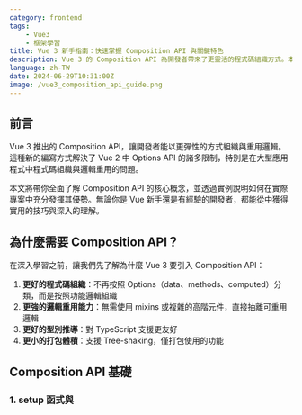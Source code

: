 ```yaml
---
category: frontend
tags:
    - Vue3
    - 框架學習
title: Vue 3 新手指南：快速掌握 Composition API 與關鍵特色
description: Vue 3 的 Composition API 為開發者帶來了更靈活的程式碼組織方式。本文將帶你深入了解 Composition API 的核心概念，並透過實際範例展示如何運用這些新特性來提升開發效率。
language: zh-TW
date: 2024-06-29T10:31:00Z
image: /vue3_composition_api_guide.png
---
```


## 前言

Vue 3 推出的 Composition API，讓開發者能以更彈性的方式組織與重用邏輯。這種新的編寫方式解決了 Vue 2 中 Options API 的諸多限制，特別是在大型應用程式中程式碼組織與邏輯重用的問題。

本文將帶你全面了解 Composition API 的核心概念，並透過實例說明如何在實際專案中充分發揮其優勢。無論你是 Vue 新手還是有經驗的開發者，都能從中獲得實用的技巧與深入的理解。

## 為什麼需要 Composition API？

在深入學習之前，讓我們先了解為什麼 Vue 3 要引入 Composition API：

1. **更好的程式碼組織**：不再按照 Options（data、methods、computed）分類，而是按照功能邏輯組織
2. **更強的邏輯重用能力**：無需使用 mixins 或複雜的高階元件，直接抽離可重用邏輯
3. **更好的型別推導**：對 TypeScript 支援更友好
4. **更小的打包體積**：支援 Tree-shaking，僅打包使用的功能

## Composition API 基礎

### 1. setup 函式與 <script setup>

`setup` 是 Composition API 的核心入口。你可以選擇使用函式形式或更簡潔的 `<script setup>` 語法。

#### 函式形式的 setup：

```vue
<script>
export default {
    setup() {
        const count = ref(0);

        function increment() {
            count.value++;
        }

        // 必須明確返回想要在模板中使用的項目
        return {
            count,
            increment,
        };
    },
};
</script>
```

#### 使用 <script setup>（推薦）：

```vue
<script setup>
import { ref } from 'vue';

// 在 <script setup> 中宣告的變數和函式會自動暴露給模板使用
const count = ref(0);

function increment() {
  count.value++;
}

// 不需要 return 語句
</script>

<template>
  <div>
    <p>目前計數: {{ count }}</p>
    <button @click="increment">增加</button>
  </div>
</template>
```

`<script setup>` 語法更簡潔，也是 Vue 3 中推薦的做法。它不僅減少了樣板程式碼，同時也優化了編譯產出結果。

### 2. ref 與 reactive：響應式數據的基石

Vue 3 提供了兩個主要的響應式 API：`ref` 和 `reactive`。理解它們的區別與使用場景非常重要。

#### ref：適用於任何類型的數據

```vue
<script setup>
import { ref } from "vue";

// 基本類型
const count = ref(0);
const name = ref("Hex School");
const isActive = ref(true);

// 複雜類型
const user = ref({ id: 1, name: "Hex" });
const items = ref([1, 2, 3]);

// 訪問或修改時需要使用 .value
console.log(count.value); // 0
count.value++; // 1

// 物件內部也是響應式的
user.value.name = "Vue School"; // 會觸發視圖更新
</script>
```

#### reactive：只適用於物件類型

```vue
<script setup>
import { reactive } from "vue";

// 物件類型
const user = reactive({ id: 1, name: "Hex" });
const items = reactive([1, 2, 3]);

// 直接訪問或修改，不需要 .value
console.log(user.name); // 'Hex'
user.name = "Vue School"; // 會觸發視圖更新

// 但不能重新賦值整個物件！這會丟失響應性
user = reactive({ id: 2, name: "New User" }); // ❌ 錯誤做法
</script>
```

#### 什麼時候用 ref，什麼時候用 reactive？

- 使用 `ref` 當：

    - 需要處理基本類型（字串、數字、布林值）
    - 需要將響應式物件作為參數傳遞或從函式返回
    - 希望保持一致的使用模式

- 使用 `reactive` 當：
    - 只處理物件類型且不需要重新賦值
    - 希望避免 `.value` 的使用
    - 處理深度嵌套的物件

### 3. computed 與 watch：響應式的計算與監聽

#### computed：計算屬性

```vue
<script setup>
import { ref, computed } from "vue";

const price = ref(100);
const quantity = ref(2);

// 基本使用
const total = computed(() => price.value * quantity.value);

// 帶有 getter 和 setter
const totalWithTax = computed({
    get() {
        return (price.value * quantity.value * 1.1).toFixed(2);
    },
    set(newValue) {
        price.value = (newValue / quantity.value / 1.1).toFixed(2);
    },
});

// 使用
console.log(total.value); // 200
totalWithTax.value = 330; // 會修改 price
</script>
```

#### watch：監聽變化

```vue
<script setup>
import { ref, watch } from "vue";

const searchQuery = ref("");
const searchResults = ref([]);
const isLoading = ref(false);

// 基本監聽
watch(searchQuery, (newQuery, oldQuery) => {
    console.log(`查詢從 "${oldQuery}" 變成了 "${newQuery}"`);
});

// 立即執行 + 深度監聽
watch(
    searchQuery,
    async (newQuery) => {
        if (newQuery.length === 0) {
            searchResults.value = [];
            return;
        }

        try {
            isLoading.value = true;
            // 假設有一個 API 函式
            const results = await api.search(newQuery);
            searchResults.value = results;
        } catch (error) {
            console.error(error);
        } finally {
            isLoading.value = false;
        }
    },
    { immediate: true, deep: true }
);

// 監聽多個數據源
const firstName = ref("John");
const lastName = ref("Doe");

watch([firstName, lastName], ([newFirst, newLast], [oldFirst, oldLast]) => {
    console.log(`姓名從 ${oldFirst} ${oldLast} 變成了 ${newFirst} ${newLast}`);
});
</script>
```

#### watchEffect：自動追蹤依賴

```vue
<script setup>
import { ref, watchEffect } from "vue";

const id = ref(1);
const user = ref(null);

// watchEffect 會自動追蹤內部使用的響應式數據
watchEffect(async () => {
    user.value = await fetchUser(id.value);
    console.log(`獲取到 ID 為 ${id.value} 的用戶: ${user.value.name}`);
    // 當 id.value 變化時，此函式會重新執行
});
</script>
```

## 進階應用

### 1. 自訂 Hook（Composable Functions）：邏輯重用的藝術

Composable 是 Vue 3 最強大的特性之一，它讓我們能夠輕鬆地抽離和重用邏輯。以下是一些實用例子：

#### 基本的計數器 Hook

```vue
<script setup>
// useCounter.js
import { ref } from "vue";

export function useCounter(initialValue = 0, step = 1) {
    const count = ref(initialValue);

    function increment() {
        count.value += step;
    }

    function decrement() {
        count.value -= step;
    }

    function reset() {
        count.value = initialValue;
    }

    return {
        count,
        increment,
        decrement,
        reset,
    };
}

// 在元件中使用
import { useCounter } from "./useCounter";

// 可以在多個元件中重用
const { count, increment, decrement, reset } = useCounter(10, 2);
</script>
```

#### 表單處理 Hook

```vue
<script setup>
// useForm.js
import { reactive, computed } from "vue";

export function useForm(initialValues = {}, validationRules = {}) {
    const formData = reactive({ ...initialValues });
    const formErrors = reactive({});
    const isValid = computed(() => Object.keys(formErrors).length === 0);

    function validate() {
        // 清空之前的錯誤
        Object.keys(formErrors).forEach((key) => delete formErrors[key]);

        // 進行驗證
        for (const [field, rules] of Object.entries(validationRules)) {
            for (const [ruleName, ruleValue] of Object.entries(rules)) {
                if (ruleName === "required" && ruleValue && !formData[field]) {
                    formErrors[field] = "此欄位為必填";
                    break;
                }

                if (ruleName === "minLength" && formData[field].length <script ruleValue) {
                    formErrors[field] = `此欄位最少需要 ${ruleValue} 個字元`;
                    break;
                }

                // 可以加入更多驗證規則...
            }
        }

        return isValid.value;
    }

    function resetForm() {
        Object.keys(formData).forEach((key) => {
            formData[key] = initialValues[key] || "";
        });
        Object.keys(formErrors).forEach((key) => delete formErrors[key]);
    }

    return {
        formData,
        formErrors,
        isValid,
        validate,
        resetForm,
    };
}

// 在元件中使用
import { useForm } from "./useForm";

const { formData, formErrors, isValid, validate, resetForm } = useForm(
    { username: "", password: "" },
    {
        username: { required: true, minLength: 3 },
        password: { required: true, minLength: 6 },
    }
);

function onSubmit() {
    if (validate()) {
        // 表單驗證通過，可以提交
        console.log("表單提交", formData);
    }
}
</script>
```

#### API 請求的 Hook

```vue
<script setup>
// useFetch.js
import { ref, computed } from "vue";

export function useFetch(initialUrl, options = {}) {
    const url = ref(initialUrl);
    const data = ref(null);
    const error = ref(null);
    const isLoading = ref(false);

    const hasData = computed(() => !!data.value);
    const hasError = computed(() => !!error.value);

    async function execute(newUrl = url.value) {
        url.value = newUrl;
        data.value = null;
        error.value = null;
        isLoading.value = true;

        try {
            const response = await fetch(url.value, options);
            if (!response.ok) {
                throw new Error(`HTTP error ${response.status}`);
            }
            data.value = await response.json();
        } catch (err) {
            error.value = err;
        } finally {
            isLoading.value = false;
        }
    }

    // 可選：立即執行
    if (options.immediate !== false) {
        execute();
    }

    return {
        url,
        data,
        error,
        isLoading,
        hasData,
        hasError,
        execute,
    };
}

// 在元件中使用
import { useFetch } from "./useFetch";

const { data: users, error, isLoading, execute: fetchUsers } = useFetch("https://jsonplaceholder.typicode.com/users");

// 重新獲取資料
function refreshData() {
    fetchUsers();
}

// 請求不同的 URL
function fetchUserDetails(userId) {
    fetchUsers(`https://jsonplaceholder.typicode.com/users/${userId}`);
}
</script>
```

### 2. 與 Options API 比較

了解 Composition API 和 Options API 的區別，有助於決定何時使用哪種方式：

#### Options API（Vue 2 的主要方式）

```vue
<script>
export default {
    data() {
        return {
            count: 0,
            user: { name: "Hex" },
        };
    },
    computed: {
        doubleCount() {
            return this.count * 2;
        },
    },
    methods: {
        increment() {
            this.count++;
        },
    },
    watch: {
        count(newValue, oldValue) {
            console.log(`Count 從 ${oldValue} 變成了 ${newValue}`);
        },
    },
    created() {
        console.log("元件已建立");
    },
};
</script>
```

#### 相同功能的 Composition API

```vue
<script>
import { ref, computed, watch, onCreated } from "vue";

export default {
    setup() {
        // data
        const count = ref(0);
        const user = ref({ name: "Hex" });

        // computed
        const doubleCount = computed(() => count.value * 2);

        // methods
        function increment() {
            count.value++;
        }

        // watch
        watch(count, (newValue, oldValue) => {
            console.log(`Count 從 ${oldValue} 變成了 ${newValue}`);
        });

        // lifecycle
        onCreated(() => {
            console.log("元件已建立");
        });

        // 返回給模板使用
        return {
            count,
            user,
            doubleCount,
            increment,
        };
    },
};
</script>
```

#### 優缺點比較

| 特性            | Options API                         | Composition API                 |
| --------------- | ----------------------------------- | ------------------------------- |
| 代碼組織        | 按選項類型（data/methods/computed） | 按邏輯功能（用戶管理/購物車）   |
| 邏輯重用        | Mixins（容易衝突和難以追蹤）        | Composables（更清晰且更少衝突） |
| TypeScript 支援 | 一般                                | 卓越                            |
| 學習曲線        | 對初學者友好                        | 需要理解響應式原理              |
| 適用場景        | 小型項目和簡單元件                  | 大型應用和複雜邏輯              |

### 3. 生命週期鉤子

Composition API 提供了生命週期鉤子函式，對應 Options API 中的生命週期鉤子：

```vue
<script>
import {
    onBeforeMount,
    onMounted,
    onBeforeUpdate,
    onUpdated,
    onBeforeUnmount,
    onUnmounted,
    onErrorCaptured,
} from "vue";

export default {
    setup() {
        // 在元件實例創建之後，DOM 渲染之前
        onBeforeMount(() => {
            console.log("元件即將掛載");
        });

        // 在元件掛載到 DOM 後
        onMounted(() => {
            console.log("元件已掛載");
            // 適合進行 DOM 操作、API 調用等
        });

        // 在數據變化導致虛擬 DOM 重新渲染之前
        onBeforeUpdate(() => {
            console.log("元件即將更新");
        });

        // 在虛擬 DOM 重新渲染且更新到真實 DOM 後
        onUpdated(() => {
            console.log("元件已更新");
        });

        // 在元件即將被卸載之前
        onBeforeUnmount(() => {
            console.log("元件即將卸載");
            // 適合清理定時器、解除事件監聽等
        });

        // 在元件被卸載後
        onUnmounted(() => {
            console.log("元件已卸載");
        });

        // 捕獲子元件錯誤
        onErrorCaptured((err, instance, info) => {
            console.error("捕獲到錯誤:", err, instance, info);
            return false; // 防止錯誤繼續傳播
        });

        return {};
    },
};
</script>
```

## 常見陷阱與解決方案

在使用 Composition API 時，有一些常見的陷阱需要注意：

### 1. 忘記使用 .value

```vue
<script setup>
const count = ref(0);

// 錯誤：直接使用 ref 而沒有 .value
function increment() {
    count++; // 無效，不會更新視圖
}

// 正確：使用 .value
function increment() {
    count.value++; // 正確，會更新視圖
}
</script>
```

### 2. 解構丟失響應性

```vue
<script setup>
const user = reactive({ name: "Hex", age: 30 });

// 錯誤：解構會丟失響應性
const { name, age } = user;
function updateAge() {
    age++; // 無效，不會更新視圖
}

// 正確：使用 toRefs 保持響應性
import { toRefs } from "vue";
const { name, age } = toRefs(user);
function updateAge() {
    age.value++; // 正確，會更新視圖
}

// 或者使用計算屬性
const name = computed(() => user.name);
const age = computed({
    get: () => user.age,
    set: (value) => (user.age = value),
});
</script>
```

### 3. 過度巢狀

```vue
<script>
// 不好的做法：過度巢狀
setup() {
  const state = reactive({});

  function feature1() {
    const featureState = reactive({});

    function subFeature() {
      // 更多巢狀...
    }

    return { /* ... */ };
  }

  return { /* ... */ };
}

// 好的做法：抽離成獨立的 composable
function useFeature1() {
  const featureState = reactive({});
  // 實現邏輯...
  return { /* ... */ };
}

function useSubFeature() {
  // 實現邏輯...
  return { /* ... */ };
}

setup() {
  const { /* ... */ } = useFeature1();
  return { /* ... */ };
}
</script>
```

### 4. 未善用 composable 抽離重用邏輯

```vue
<script>
// 不好的做法：在多個元件中重複相似的邏輯
setup() {
  const searchQuery = ref('');
  const results = ref([]);
  const isLoading = ref(false);
  const error = ref(null);

  async function search() {
    isLoading.value = true;
    try {
      results.value = await api.search(searchQuery.value);
    } catch (err) {
      error.value = err;
    } finally {
      isLoading.value = false;
    }
  }

  return { searchQuery, results, isLoading, error, search };
}

// 好的做法：抽離成 useSearch composable
function useSearch() {
  const searchQuery = ref('');
  const results = ref([]);
  const isLoading = ref(false);
  const error = ref(null);

  async function search() {
    isLoading.value = true;
    try {
      results.value = await api.search(searchQuery.value);
    } catch (err) {
      error.value = err;
    } finally {
      isLoading.value = false;
    }
  }

  return { searchQuery, results, isLoading, error, search };
}

// 在多個元件中重用
setup() {
  const { searchQuery, results, isLoading, error, search } = useSearch();
  return { searchQuery, results, isLoading, error, search };
}
</script>
```

## 結語

Composition API 為 Vue 開發帶來了革命性的變化，它讓程式碼組織更靈活，邏輯重用更簡單，並提供了更好的型別支援。雖然學習曲線可能比 Options API 更陡峭，但掌握它能讓你寫出更可維護、更模組化的 Vue 應用。

隨著對 Composition API 的深入學習，你會發現它特別適合處理複雜的狀態管理和業務邏輯。強烈建議在開始一個新的 Vue 3 專案時，優先考慮使用 Composition API，尤其是當專案預計會隨時間成長和擴展。

最後，記住 Vue 3 同時支援 Options API 和 Composition API，你可以根據需要混合使用它們，或者逐步將現有的 Options API 代碼遷移到 Composition API。

## 參考資源

- [Vue 3 官方文件](https://vuejs.org/guide/introduction.html)
- [Composition API 文檔](https://vuejs.org/guide/extras/composition-api-faq.html)
- [Vue 3 Composables 集合](https://vueuse.org/)
- [Vue 3 生態系統探索](https://github.com/vuejs/awesome-vue)
- [Vue Mastery 課程](https://www.vuemastery.com/courses/)

